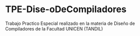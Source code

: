 # TPE-Dise-oDeCompiladores
Trabajo Practico Especial realizado en la materia de Diseño de Compiladores de la Facultad UNICEN (TANDIL)
